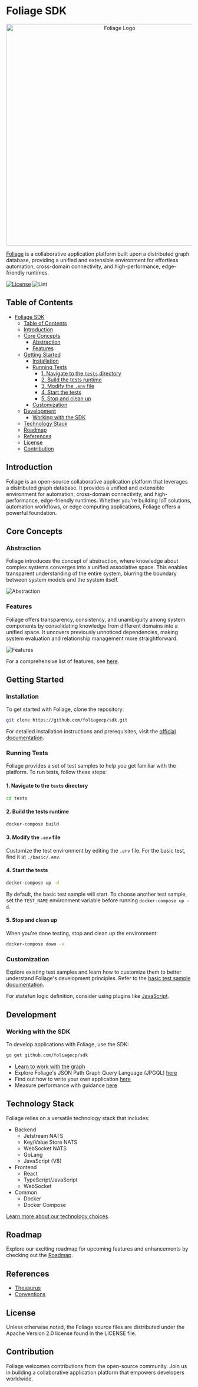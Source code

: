 # Foliage SDK

<p align="center">
  <img src="./docs/pics/logo.png" width="600" alt="Foliage Logo">
</p>

[Foliage](https://www.foliage.dev/) is a collaborative application platform built upon a distributed graph database, providing a unified and extensible environment for effortless automation, cross-domain connectivity, and high-performance, edge-friendly runtimes.

[![License][License-Image]][License-Url] ![Lint][Lint-Status-Image-Url]

[License-Url]: https://www.apache.org/licenses/LICENSE-2.0
[License-Image]: https://img.shields.io/badge/License-Apache2-blue.svg
[Lint-Status-Image-Url]: https://github.com/foliagecp/sdk/actions/workflows/golangci-lint.yml/badge.svg

## Table of Contents

- [Foliage SDK](#foliage-sdk)
  - [Table of Contents](#table-of-contents)
  - [Introduction](#introduction)
  - [Core Concepts](#core-concepts)
    - [Abstraction](#abstraction)
    - [Features](#features)
  - [Getting Started](#getting-started)
    - [Installation](#installation)
    - [Running Tests](#running-tests)
      - [1. Navigate to the `tests` directory](#1-navigate-to-the-tests-directory)
      - [2. Build the tests runtime](#2-build-the-tests-runtime)
      - [3. Modify the `.env` file](#3-modify-the-env-file)
      - [4. Start the tests](#4-start-the-tests)
      - [5. Stop and clean up](#5-stop-and-clean-up)
    - [Customization](#customization)
  - [Development](#development)
    - [Working with the SDK](#working-with-the-sdk)
  - [Technology Stack](#technology-stack)
  - [Roadmap](#roadmap)
  - [References](#references)
  - [License](#license)
  - [Contribution](#contribution)

## Introduction

Foliage is an open-source collaborative application platform that leverages a distributed graph database. It provides a unified and extensible environment for automation, cross-domain connectivity, and high-performance, edge-friendly runtimes. Whether you're building IoT solutions, automation workflows, or edge computing applications, Foliage offers a powerful foundation.

## Core Concepts

### Abstraction

Foliage introduces the concept of abstraction, where knowledge about complex systems converges into a unified associative space. This enables transparent understanding of the entire system, blurring the boundary between system models and the system itself.

![Abstraction](./docs/pics/FoliageUnification.jpg)

### Features

Foliage offers transparency, consistency, and unambiguity among system components by consolidating knowledge from different domains into a unified space. It uncovers previously unnoticed dependencies, making system evaluation and relationship management more straightforward.

![Features](./docs/pics/FoliageSingleSpace.jpg)

For a comprehensive list of features, see [here](./docs/features.md).

## Getting Started

### Installation

To get started with Foliage, clone the repository:

```sh
git clone https://github.com/foliagecp/sdk.git
```

For detailed installation instructions and prerequisites, visit the [official documentation](https://pkg.go.dev/github.com/foliagecp/sdk).

### Running Tests

Foliage provides a set of test samples to help you get familiar with the platform. To run tests, follow these steps:

#### 1. Navigate to the `tests` directory

```sh
cd tests
```

#### 2. Build the tests runtime

```sh
docker-compose build
```

#### 3. Modify the `.env` file

Customize the test environment by editing the `.env` file. For the basic test, find it at `./basic/.env`.

#### 4. Start the tests

```sh
docker-compose up -d
```

By default, the basic test sample will start. To choose another test sample, set the `TEST_NAME` environment variable before running `docker-compose up -d`.

#### 5. Stop and clean up

When you're done testing, stop and clean up the environment:

```sh
docker-compose down -v
```

### Customization

Explore existing test samples and learn how to customize them to better understand Foliage's development principles. Refer to the [basic test sample documentation](./docs/tests/basic.md).

For statefun logic definition, consider using plugins like [JavaScript](./docs/plugins/js.md).

## Development

### Working with the SDK

To develop applications with Foliage, use the SDK:

```sh
go get github.com/foliagecp/sdk
```

- [Learn to work with the graph](./docs/graph_crud.md)
- Explore Foliage's JSON Path Graph Query Language (JPGQL) [here](./docs/jpgql.md)
- Find out how to write your own application [here](./docs/how_to_write_an_application.md)
- Measure performance with guidance [here](./docs/performance_measures.md)

## Technology Stack

Foliage relies on a versatile technology stack that includes:

- Backend
  - Jetstream NATS
  - Key/Value Store NATS
  - WebSocket NATS
  - GoLang
  - JavaScript (V8)
- Frontend
  - React
  - TypeScript/JavaScript
  - WebSocket
- Common
  - Docker
  - Docker Compose

[Learn more about our technology choices](./docs/technologies_comparison.md).

## Roadmap

Explore our exciting roadmap for upcoming features and enhancements by checking out the [Roadmap](./docs/pics/Roadmap.jpg).

## References

- [Thesaurus](./docs/thesaurus.md)
- [Conventions](./docs/conventions.md)

## License

Unless otherwise noted, the Foliage source files are distributed under the Apache Version 2.0 license found in the LICENSE file.

## Contribution

Foliage welcomes contributions from the open-source community. Join us in building a collaborative application platform that empowers developers worldwide.